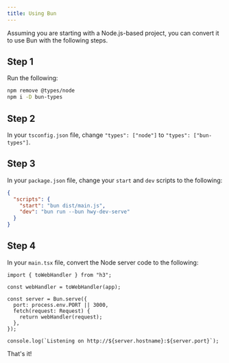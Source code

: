 ```yaml
---
title: Using Bun
---
```


Assuming you are starting with a Node.js-based project, you can convert it to
use Bun with the following steps.

## Step 1

Run the following:

```sh
npm remove @types/node
npm i -D bun-types
```

## Step 2

In your `tsconfig.json` file, change `"types": ["node"]` to
`"types": ["bun-types"]`.

## Step 3

In your `package.json` file, change your `start` and `dev` scripts to the
following:

```json
{
  "scripts": {
    "start": "bun dist/main.js",
    "dev": "bun run --bun hwy-dev-serve"
  }
}
```

## Step 4

In your `main.tsx` file, convert the Node server code to the following:

```tsx
import { toWebHandler } from "h3";

const webHandler = toWebHandler(app);

const server = Bun.serve({
  port: process.env.PORT || 3000,
  fetch(request: Request) {
    return webHandler(request);
  },
});

console.log(`Listening on http://${server.hostname}:${server.port}`);
```

That's it!
